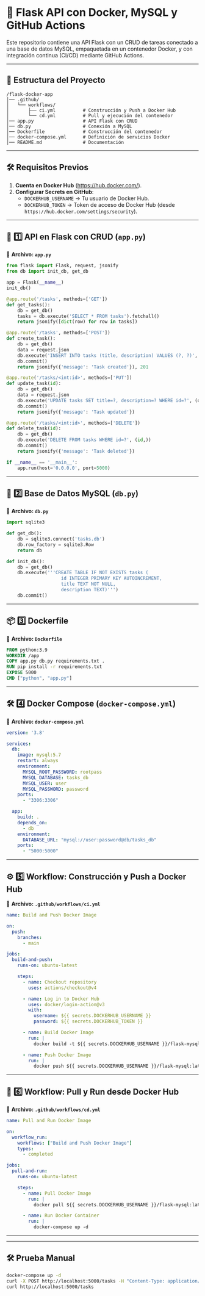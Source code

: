 # 🚀 Flask API con Docker, MySQL y GitHub Actions

Este repositorio contiene una API Flask con un CRUD de tareas conectado a una base de datos MySQL, empaquetada en un contenedor Docker, y con integración continua (CI/CD) mediante GitHub Actions.

---

## 📌 Estructura del Proyecto

```
/flask-docker-app
│── .github/
│   └── workflows/
│       ├── ci.yml          # Construcción y Push a Docker Hub
│       └── cd.yml          # Pull y ejecución del contenedor
│── app.py                  # API Flask con CRUD
│── db.py                   # Conexión a MySQL
│── Dockerfile              # Construcción del contenedor
│── docker-compose.yml      # Definición de servicios Docker
│── README.md               # Documentación
```

---

## 🛠️ **Requisitos Previos**
1. **Cuenta en Docker Hub** (https://hub.docker.com/).
2. **Configurar Secrets en GitHub**:
   - `DOCKERHUB_USERNAME` → Tu usuario de Docker Hub.
   - `DOCKERHUB_TOKEN` → Token de acceso de Docker Hub (desde `https://hub.docker.com/settings/security`).

---

## 🚀 **1️⃣ API en Flask con CRUD (`app.py`)**

📄 **Archivo: `app.py`**
```python
from flask import Flask, request, jsonify
from db import init_db, get_db

app = Flask(__name__)
init_db()

@app.route('/tasks', methods=['GET'])
def get_tasks():
    db = get_db()
    tasks = db.execute('SELECT * FROM tasks').fetchall()
    return jsonify([dict(row) for row in tasks])

@app.route('/tasks', methods=['POST'])
def create_task():
    db = get_db()
    data = request.json
    db.execute('INSERT INTO tasks (title, description) VALUES (?, ?)', (data['title'], data['description']))
    db.commit()
    return jsonify({'message': 'Task created'}), 201

@app.route('/tasks/<int:id>', methods=['PUT'])
def update_task(id):
    db = get_db()
    data = request.json
    db.execute('UPDATE tasks SET title=?, description=? WHERE id=?', (data['title'], data['description'], id))
    db.commit()
    return jsonify({'message': 'Task updated'})

@app.route('/tasks/<int:id>', methods=['DELETE'])
def delete_task(id):
    db = get_db()
    db.execute('DELETE FROM tasks WHERE id=?', (id,))
    db.commit()
    return jsonify({'message': 'Task deleted'})

if __name__ == '__main__':
    app.run(host='0.0.0.0', port=5000)
```

---

## 📂 **2️⃣ Base de Datos MySQL (`db.py`)**
📄 **Archivo: `db.py`**
```python
import sqlite3

def get_db():
    db = sqlite3.connect('tasks.db')
    db.row_factory = sqlite3.Row
    return db

def init_db():
    db = get_db()
    db.execute('''CREATE TABLE IF NOT EXISTS tasks (
                    id INTEGER PRIMARY KEY AUTOINCREMENT,
                    title TEXT NOT NULL,
                    description TEXT)''')
    db.commit()
```

---

## 📦 **3️⃣ Dockerfile**
📄 **Archivo: `Dockerfile`**
```dockerfile
FROM python:3.9
WORKDIR /app
COPY app.py db.py requirements.txt .
RUN pip install -r requirements.txt
EXPOSE 5000
CMD ["python", "app.py"]
```

---

## 🛠 **4️⃣ Docker Compose (`docker-compose.yml`)**
📄 **Archivo: `docker-compose.yml`**
```yaml
version: '3.8'

services:
  db:
    image: mysql:5.7
    restart: always
    environment:
      MYSQL_ROOT_PASSWORD: rootpass
      MYSQL_DATABASE: tasks_db
      MYSQL_USER: user
      MYSQL_PASSWORD: password
    ports:
      - "3306:3306"

  app:
    build: .
    depends_on:
      - db
    environment:
      DATABASE_URL: "mysql://user:password@db/tasks_db"
    ports:
      - "5000:5000"
```

---

## ⚙️ **5️⃣ Workflow: Construcción y Push a Docker Hub**
📄 **Archivo: `.github/workflows/ci.yml`**
```yaml
name: Build and Push Docker Image

on:
  push:
    branches:
      - main

jobs:
  build-and-push:
    runs-on: ubuntu-latest

    steps:
      - name: Checkout repository
        uses: actions/checkout@v4

      - name: Log in to Docker Hub
        uses: docker/login-action@v3
        with:
          username: ${{ secrets.DOCKERHUB_USERNAME }}
          password: ${{ secrets.DOCKERHUB_TOKEN }}

      - name: Build Docker Image
        run: |
          docker build -t ${{ secrets.DOCKERHUB_USERNAME }}/flask-mysql:latest .

      - name: Push Docker Image
        run: |
          docker push ${{ secrets.DOCKERHUB_USERNAME }}/flask-mysql:latest
```

---

## 🚀 **6️⃣ Workflow: Pull y Run desde Docker Hub**
📄 **Archivo: `.github/workflows/cd.yml`**
```yaml
name: Pull and Run Docker Image

on:
  workflow_run:
    workflows: ["Build and Push Docker Image"]
    types:
      - completed

jobs:
  pull-and-run:
    runs-on: ubuntu-latest

    steps:
      - name: Pull Docker Image
        run: |
          docker pull ${{ secrets.DOCKERHUB_USERNAME }}/flask-mysql:latest

      - name: Run Docker Container
        run: |
          docker-compose up -d
```

---


---

## 🛠 **Prueba Manual**


```bash
docker-compose up -d
curl -X POST http://localhost:5000/tasks -H "Content-Type: application/json" -d '{"title": "Mi tarea", "description": "Descripción de la tarea"}'
curl http://localhost:5000/tasks
```
